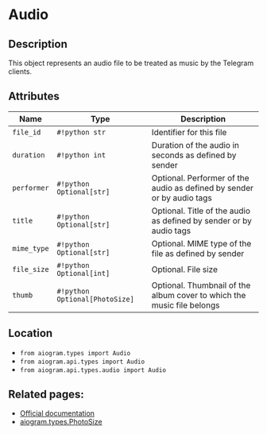 # Audio

## Description

This object represents an audio file to be treated as music by the Telegram clients.


## Attributes

| Name | Type | Description |
| - | - | - |
| `file_id` | `#!python str` | Identifier for this file |
| `duration` | `#!python int` | Duration of the audio in seconds as defined by sender |
| `performer` | `#!python Optional[str]` | Optional. Performer of the audio as defined by sender or by audio tags |
| `title` | `#!python Optional[str]` | Optional. Title of the audio as defined by sender or by audio tags |
| `mime_type` | `#!python Optional[str]` | Optional. MIME type of the file as defined by sender |
| `file_size` | `#!python Optional[int]` | Optional. File size |
| `thumb` | `#!python Optional[PhotoSize]` | Optional. Thumbnail of the album cover to which the music file belongs |



## Location

- `from aiogram.types import Audio`
- `from aiogram.api.types import Audio`
- `from aiogram.api.types.audio import Audio`

## Related pages:

- [Official documentation](https://core.telegram.org/bots/api#audio)
- [aiogram.types.PhotoSize](../types/photo_size.md)
